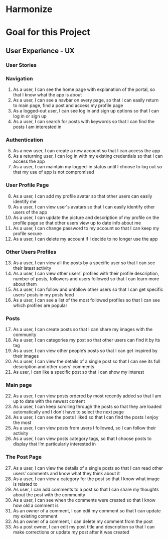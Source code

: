 # Harmonize

# Goal for this Project

## User Experience - UX

### User Stories

### Navigation 

1. As a user, I can see the home page with explanation of the portal, so that I know what the app is about
2. As a user, I can see a navbar on every page, so that I can easily return to main page, find a post and access my profile page
3. As a logged-out user, I can see log in and sign up options so that I can log in or sign up 
4. As a user, I can search for posts with keywords so that I can find the posts I am interested in 


### Authentication 

5. As a new user, I can create a new account so that I can access the app 
6. As a returning user, I can log in with my existing credentials so that I can access the app 
7. As a user, I can maintain my logged-in status until I choose to log out so that my use of app is not compromised 


### User Profile Page 

8. As a user, I can add my profile avatar so that other users can easily identify me 
9. As a user, I can view user's avatars so that I can easily identify other users of the app 
10. As a user, I can update the picture and description of my profile on the profile page so that other users view up to date info about me 
11. As a user, I can change password to my account so that I can keep my profile secure 
12. As a user, I can delete my account if I decide to no longer use the app 

### Other Users Profiles 

13. As a user, I can view all the posts by a specific user so that I can see their latest activity 
14. As a user, I can view other users’ profiles with their profile description, number of posts, followers and users followed so that I can learn more about them 
15. As a user, I can follow and unfollow other users so that I can get specific users’ posts in my posts feed 
16. As a user, I can see a list of the most followed profiles so that I can see which profiles are popular 

### Posts 

17. As a user, I can create posts so that I can share my images with the community 
18. As a user, I can categories my post so that other users can find it by its tag 
19. As a user, I can view other people’s posts so that I can get inspired by their images 
20. As a user, I can view the details of a single post so that I can see its full description and other users’ comments 
21. As user, I can like a specific post so that I can show my interest 


### Main page 

22. As a user, I can view posts ordered by most recently added so that I am up to date with the newest content 
23. As a user, I can keep scrolling through the posts so that they are loaded automatically and I don't have to select the next page 
24. As a user, I can see the posts I liked so that I can find the posts I enjoy the most 
25. As a user, I can view posts from users I followed, so I can follow their activity
26. As a user, I can view posts category tags, so that I choose posts to display that I’m particularly interested in

### The Post Page 

27. As a user, I can view the details of a single posts so that I can read other users’ comments and know what they think about it
28. As a user, I can view a category for the post so that I know what image is related to 
29. As user, I can add comments to a post so that I can share my thoughts about the post with the community 
30. As a user, I can see when the comments were created so that I know how old a comment is 
31. As an owner of a comment, I can edit my comment so that I can update my existing comment 
32. As an owner of a comment, I can delete my comment from the post 
33. As a post owner, I can edit my post title and description so that I can make corrections or update my post after it was created
